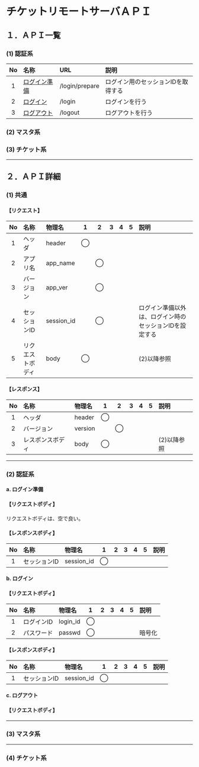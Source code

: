 # チケットリモートサーバＡＰＩ

## １．ＡＰＩ一覧

### (1) 認証系

|No|名称|URL|説明|
|:-:|:--|:--|:--|
|1|[ログイン準備](#api-01-001)|/login/prepare|ログイン用のセッションIDを取得する|
|2|[ログイン](#api-01-002)|/login|ログインを行う|
|3|[ログアウト](#api-01-003)|/logout|ログアウトを行う|


### (2) マスタ系

### (3) チケット系
***
## ２．ＡＰＩ詳細

### (1) 共通

#### 【リクエスト】

|No|名称|物理名|1|2|3|4|5|説明|
|:-:|:--|:--|:-:|:-:|:-:|:-:|:-:|:--|
|1|ヘッダ|header|◯||||||
|2|アプリ名|app_name||◯|||||
|3|バージョン|app_ver||◯|||||
|4|セッションID|session_id||◯||||ログイン準備以外は、ログイン時のセッションIDを設定する|
|5|リクエストボディ|body|◯|||||(2)以降参照|

#### 【レスポンス】

|No|名称|物理名|1|2|3|4|5|説明|
|:-:|:--|:--|:-:|:-:|:-:|:-:|:-:|:--|
|1|ヘッダ|header|◯||||||
|2|バージョン|version||◯|||||
|3|レスポンスボディ|body|◯|||||(2)以降参照|

***
### (2) 認証系

<a name="api-01-001"></a>
#### a. ログイン準備
#### 【リクエストボディ】

リクエストボディは、空で良い。

#### 【レスポンスボディ】

|No|名称|物理名|1|2|3|4|5|説明|
|:-:|:--|:--|:-:|:-:|:-:|:-:|:-:|:--|
|1|セッションID|session_id|◯||||||

<a name="api-01-002"></a>
#### b. ログイン
#### 【リクエストボディ】

|No|名称|物理名|1|2|3|4|5|説明|
|:-:|:--|:--|:-:|:-:|:-:|:-:|:-:|:--|
|1|ログインID|login_id|◯||||||
|2|パスワード|passwd|◯|||||暗号化|

#### 【レスポンスボディ】

|No|名称|物理名|1|2|3|4|5|説明|
|:-:|:--|:--|:-:|:-:|:-:|:-:|:-:|:--|
|1|セッションID|session_id|◯||||||

<a name="api-01-003"></a>
#### c. ログアウト
#### 【リクエストボディ】

***
### (3) マスタ系

***
### (4) チケット系